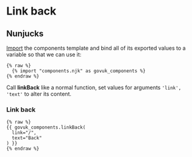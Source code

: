 # Link back

## Nunjucks

[Import](https://mozilla.github.io/nunjucks/templating.html#import) the components template and bind all of its exported values to a variable so that we can use it:

```nunjucks
{% raw %}
  {% import "components.njk" as govuk_components %}
{% endraw %}
```

Call **linkBack** like a normal function, set values for arguments `'link', 'text'` to alter its content.

### Link back

```nunjucks
{% raw %}
{{ govuk_components.linkBack(
  link="/",
  text="Back"
) }}
{% endraw %}
```
